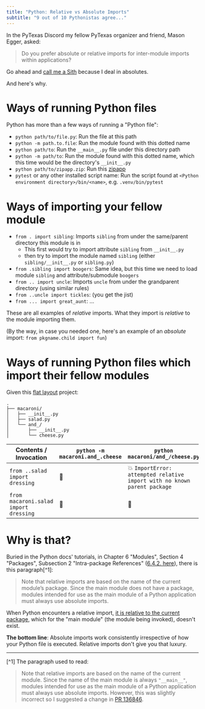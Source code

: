 ```yaml
---
title: "Python: Relative vs Absolute Imports"
subtitle: "9 out of 10 Pythonistas agree..."
---
```


In the PyTexas Discord my fellow PyTexas organizer and friend, Mason Egger, asked:

> Do you prefer absolute or relative imports for inter-module imports within applications?

Go ahead and [call me a Sith](https://youtu.be/wgpytjlW5wU?si=qoLqiNyuv0EJPpqD) because I deal in absolutes.

And here's why.

# Ways of running Python files

Python has more than a few ways of running a "Python file":

- `python path/to/file.py`: Run the file at this path
- `python -m path.to.file`: Run the module found with this dotted name
- `python path/to`: Run the `__main__.py` file under this directory path
- `python -m path/to`: Run the module found with this dotted name, which this time would be the directory's `__init__.py`
- `python path/to/zipapp.zip`: Run this [zipapp](https://docs.python.org/3/library/zipapp.html)
- `pytest` or any other installed script name: Run the script found at `<Python environment directory>/bin/<name>`, e.g. `.venv/bin/pytest`

# Ways of importing your fellow module

- `from . import sibling`: Imports `sibling` from under the same/parent directory this module is in
  - This first would try to import attribute `sibling` from `__init__.py`
  - then try to import the module named `sibling` (either `sibling/__init__.py` or `sibling.py`)
- `from .sibling import boogers`: Same idea, but this time we need to load module `sibling` and attribute/submodule `boogers`
- `from .. import uncle`: Imports `uncle` from under the grandparent directory (using similar rules)
- `from ..uncle import tickles`: (you get the jist)
- `from ... import great_aunt`: ...

These are all examples of _relative_ imports. What they import is _relative_ to the module importing them.

(By the way, in case you needed one, here's an example of an _absolute_ import: `from pkgname.child import fun`)

# Ways of running Python files which import their fellow modules

Given this [flat layout](https://packaging.python.org/en/latest/discussions/src-layout-vs-flat-layout/) project:

```
.
├── macaroni/
│   ├── __init__.py
│   ├── salad.py
│   └── and_/
│       ├── __init__.py
│       └── cheese.py
```

| Contents / Invocation| `python -m macaroni.and_.cheese` | `python macaroni/and_/cheese.py` |
| ------------- | ------------- | ------------- |
| `from ..salad import dressing` | 🎉  | 💥 `ImportError: attempted relative import with no known parent package` |
| `from macaroni.salad import dressing` | 🎉  | 🎉 |

# Why is that?

Buried in the Python docs' tutorials, in Chapter 6 "Modules", Section 4 "Packages", Subsection 2 "Intra-package References" ([6.4.2. here](https://docs.python.org/3/tutorial/modules.html#intra-package-references)),
there is this paragraph[^1]:

> Note that relative imports are based on the name of the current module’s package. Since the main module does not have a package, modules intended for use as the main module of a Python application must always use absolute imports.

When Python encounters a relative import, [it is relative to the current package](https://docs.python.org/3/reference/import.html#package-relative-imports),
which for the "main module" (the module being invoked), doesn't exist.

**The bottom line**: Absolute imports work consistently irrespective of how your Python file is executed. Relative imports don't give you that luxury.

---

[^1] The paragraph used to read:
  > Note that relative imports are based on the name of the current module. Since the name of the main module is always `"__main__"`, modules intended for use as the main module of a Python application must always use absolute imports.
  However, this was slightly incorrect so I suggested a change in [PR 136846](https://github.com/python/cpython/pull/136846).
